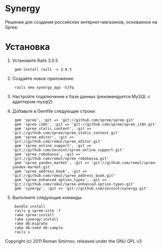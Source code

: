 Synergy
=======

Решение для создания российских интернет-магазинов, основанное на Spree.


Установка
=========

1. Установите Rails 3.0.5
    
        gem install rails -v 3.0.5
    
1. Создайте новое приложение
    
        rails new synergy_app -GJTq
    
1. Настройте подключение к базе данных (рекомендуется MySQL с адаптером mysql2)
1. Добавьте в Gemfile следующие строки:
    
        gem 'spree', :git => 'git://github.com/spree/spree.git'
        gem 'spree_i18n', :git => 'git://github.com/spree/spree_i18n.git'
        gem 'spree_static_content', :git => 'git://github.com/spree/spree_static_content.git'
        gem 'spree_editor', :git => 'git://github.com/romul/spree_editor.git'
        gem 'spree_online_support', :git => 'git://github.com/secoint/spree_online_support.git'
        gem 'spree_robokassa', :git => 'git://github.com/romul/spree_robokassa.git'
        gem 'spree_yandex_market', :git => 'git://github.com/romul/spree-yandex-market.git'
        gem 'spree_address_book', :git => 'git://github.com/romul/spree_address_book.git'
        gem 'spree_enhanced_option_types', :git => 'git://github.com/romul/spree-enhanced-option-types.git'
        gem 'synergy', :git => 'git://github.com/secoint/synergy.git'
    
1. Выполните следующие команды:
    
        bundle install
        rails g spree:site -f
        rake spree:install
        rake synergy:install
        rake db:migrate
        rake db:seed db:sample
        rails s
    

Copyright (c) 2011 Roman Smirnov, released under the GNU GPL v3
